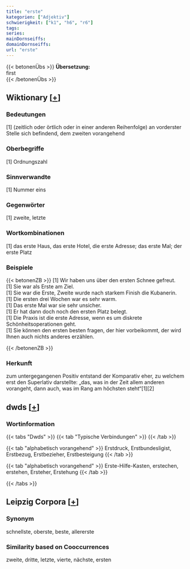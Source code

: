 ```yaml
---
title: "erste"
kategorien: ["Adjektiv"]
schwierigkeit: ["k1", "h6", "r6"]
tags:
series:
mainDornseiffs:
domainDornseiffs:
url: "erste"
---
```


{{< betonenÜbs >}}
**Übersetzung:**  
first  
{{< /betonenÜbs >}}

## Wiktionary [[+](https://de.wiktionary.org/wiki/erste)]

### Bedeutungen
[1] (zeitlich oder örtlich oder in einer anderen Reihenfolge) an vorderster Stelle sich befindend, dem zweiten vorangehend  

### Oberbegriffe
[1] Ordnungszahl  

### Sinnverwandte
[1] Nummer eins  

### Gegenwörter
[1] zweite, letzte  

### Wortkombinationen
[1] das erste Haus, das erste Hotel, die erste Adresse; das erste Mal; der erste Platz  

### Beispiele
{{< betonenZB >}}
[1] Wir haben uns über den ersten Schnee gefreut.  
[1] Sie war als Erste am Ziel.  
[1] Sie war die Erste, Zweite wurde nach starkem Finish die Kubanerin.  
[1] Die ersten drei Wochen war es sehr warm.  
[1] Das erste Mal war sie sehr unsicher.  
[1] Er hat dann doch noch den ersten Platz belegt.  
[1] Die Praxis ist die erste Adresse, wenn es um diskrete Schönheitsoperationen geht.  
[1] Sie können den ersten besten fragen, der hier vorbeikommt, der wird Ihnen auch nichts anderes erzählen.  

{{< /betonenZB >}}
### Herkunft
zum untergegangenen Positiv entstand der Komparativ eher, zu welchem erst den Superlativ darstellte: „das, was in der Zeit allem anderen vorangeht, dann auch, was im Rang am höchsten steht“[1][2]  



## dwds [[+](https://www.dwds.de/wb/erste)]

### Wortinformation
{{< tabs "Dwds" >}}
{{< tab "Typische Verbindungen" >}}
{{< /tab >}}

{{< tab "alphabetisch vorangehend" >}}
Erstdruck, Erstbundesligist, Erstbezug, Erstbezieher, Erstbesteigung
{{< /tab >}}

{{< tab "alphabetisch vorangehend" >}}
Erste-Hilfe-Kasten, erstechen, erstehen, Ersteher, Erstehung
{{< /tab >}}

{{< /tabs >}}

## Leipzig Corpora [[+](https://corpora.uni-leipzig.de/en/res?word=erste&corpusId=deu_newscrawl-public_2018)]


### Synonym
schnellste, oberste, beste, allererste


### Similarity based on Cooccurrences
zweite, dritte, letzte, vierte, nächste, ersten

